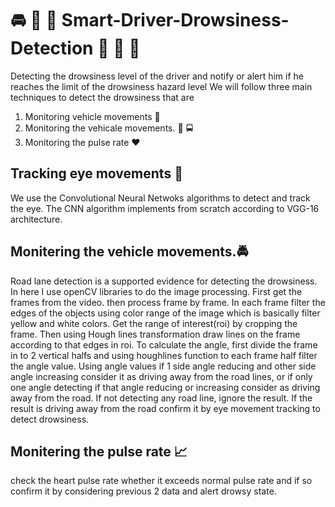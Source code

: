 # :oncoming_automobile: :taxi: :bus: Smart-Driver-Drowsiness-Detection :blue_car: :articulated_lorry: :minibus:

Detecting the drowsiness level of the driver and notify or alert him if he reaches the limit of the drowsiness hazard level
We will follow three main techniques to detect the drowsiness that are
1. Monitoring vehicle movements :man:
2. Monitoring the vehicale movements. :eyes: :oncoming_bus:
3. Monitoring the pulse rate :heart:

## Tracking eye movements :eyes:

  We use the Convolutional Neural Netwoks algorithms to detect and track the eye. The CNN algorithm implements from scratch according to VGG-16 architecture. 

## Monitering the vehicle movements.:oncoming_police_car:
  Road lane detection is a supported evidence for detecting the drowsiness. In here I use openCV libraries to do the image processing. First get the frames from the video. then process frame by frame. In each frame filter the edges of the objects using color range of the image which is basically filter yellow and white colors. Get the range of interest(roi) by cropping the frame. Then using Hough lines transformation draw lines on the frame according to that edges in roi. To calculate the angle, first divide the frame in to 2 vertical halfs and using houghlines function to each frame half filter the angle value. Using angle values if 1 side angle reducing and other side angle increasing consider it as driving away from the road lines, or if only one angle detecting if that angle reducing or increasing consider as driving away from the road. If not detecting any road line, ignore the result. If the result is driving away from the road confirm it by eye movement tracking to detect drowsiness.
  
  ## Monitering the pulse rate :chart_with_upwards_trend:
  check the heart pulse rate whether it exceeds normal pulse rate and if so confirm it by considering previous 2 data and alert drowsy state.
